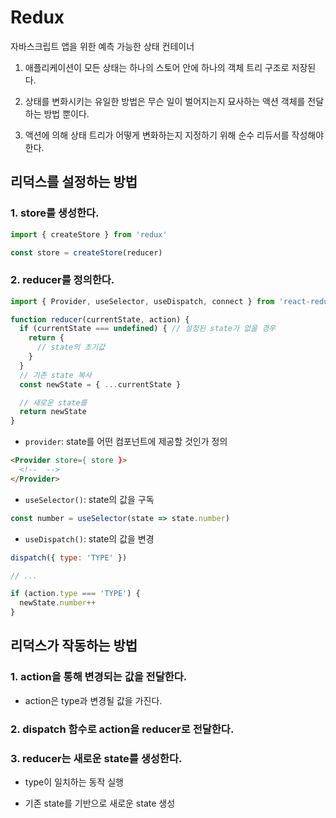 # Redux

자바스크립트 앱을 위한 예측 가능한 상태 컨테이너

1. 애플리케이션이 모든 상태는 하나의 스토어 안에 하나의 객체 트리 구조로 저장된다.

2. 상태를 변화시키는 유일한 방법은 무슨 일이 벌어지는지 묘사하는 액션 객체를 전달하는 방법 뿐이다.

3. 액션에 의해 상태 트리가 어떻게 변화하는지 지정하기 위해 순수 리듀서를 작성해야 한다.

## 리덕스를 설정하는 방법

### 1. store를 생성한다.

```js
import { createStore } from 'redux'

const store = createStore(reducer)
```

### 2. reducer를 정의한다.

```js
import { Provider, useSelector, useDispatch, connect } from 'react-redux'

function reducer(currentState, action) {
  if (currentState === undefined) { // 설정된 state가 없을 경우
    return {
      // state의 초기값
    }
  }
  // 기존 state 복사
  const newState = { ...currentState }

  // 새로운 state를 
  return newState
}
```

* `provider`: state를 어떤 컴포넌트에 제공할 것인가 정의

```html
<Provider store={ store }>
  <!--  -->
</Provider>
```

* `useSelector()`: state의 값을 구독

```js
const number = useSelector(state => state.number)
```

* `useDispatch()`: state의 값을 변경

```js
dispatch({ type: 'TYPE' })

// ...

if (action.type === 'TYPE') {
  newState.number++
}
```


## 리덕스가 작동하는 방법

### 1. action을 통해 변경되는 값을 전달한다.

* action은 type과 변경될 값을 가진다.

### 2. dispatch 함수로 action을 reducer로 전달한다.

### 3. reducer는 새로운 state를 생성한다.

* type이 일치하는 동작 실행

* 기존 state를 기반으로 새로운 state 생성